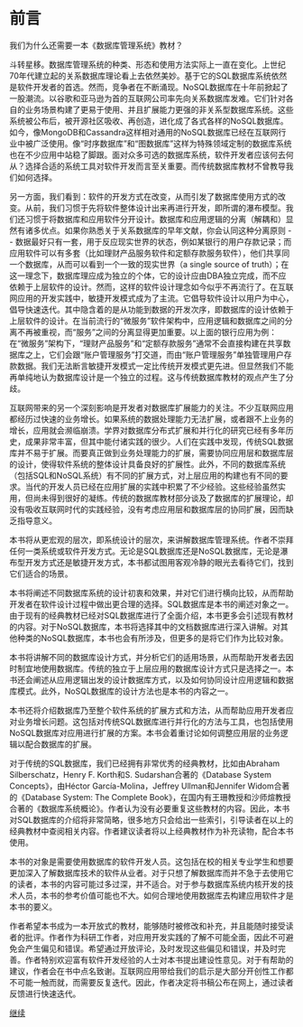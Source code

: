 # 前言

我们为什么还需要一本《数据库管理系统》教材？

斗转星移。数据库管理系统的种类、形态和使用方法实际上一直在变化。上世纪70年代建立起的关系数据库理论看上去依然美妙。基于它的SQL数据库系统依然是软件开发者的首选。然而，竞争者在不断涌现。NoSQL数据库在十年前掀起了一股潮流。以谷歌和亚马逊为首的互联网公司率先向关系数据库发难。它们针对各自的业务场景构建了更易于使用、并且扩展能力更强的非关系型数据库系统。这些系统被公布后，被开源社区吸收、再创造，进化成了各式各样的NoSQL数据库。如今，像MongoDB和Cassandra这样相对通用的NoSQL数据库已经在互联网行业中被广泛使用。像“时序数据库”和“图数据库”这样为特殊领域定制的数据库系统也在不少应用中站稳了脚跟。面对众多可选的数据库系统，软件开发者应该何去何从？选择合适的系统工具对软件开发而言至关重要。而传统数据库教材不曾教导我们如何选择。

另一方面，我们看到：软件的开发方式在改变，从而引发了数据库使用方式的改变。从前，我们习惯于先将软件整体设计出来再进行开发，即所谓的瀑布模型。我们还习惯于将数据库和应用软件分开设计。数据库和应用逻辑的分离（解耦和）显然有诸多优点。如果你熟悉关于关系数据库的早年文献，你会认同这种分离原则 -- 数据最好只有一套，用于反应现实世界的状态，例如某银行的用户存款记录；而应用软件可以有多套（比如理财产品服务软件和定额存款服务软件），他们共享同一个数据库，从而可以看到一个一致的现实世界（a single source of truth）；在这一理念下，数据库理应成为独立的个体，它的设计应由DBA独立完成，而不应依赖于上层软件的设计。然而，这样的软件设计理念如今似乎不再流行了。在互联网应用的开发实践中，敏捷开发模式成为了主流。它倡导软件设计以用户为中心，倡导快速迭代。其中隐含着的是从功能到数据的开发次序，即数据库的设计依赖于上层软件的设计。在当前流行的“微服务”软件架构中，应用逻辑和数据库之间的分离不再被重视，而“服务”之间的分离显得更加重要。以上面的银行应用为例：在“微服务”架构下，“理财产品服务”和“定额存款服务”通常不会直接构建在共享数据库之上，它们会跟“账户管理服务”打交道，而由“账户管理服务”单独管理用户存款数据。我们无法断言敏捷开发模式一定比传统开发模式更先进。但显然我们不能再单纯地认为数据库设计是一个独立的过程。这与传统数据库教材的观点产生了分歧。

互联网带来的另一个深刻影响是开发者对数据库扩展能力的关注。不少互联网应用都经历过快速的业务增长。如果系统的数据处理能力无法扩展，或者跟不上业务的增长，应用就会濒临崩溃。学界对数据库分布式扩展和并行化的研究已经有多年历史，成果非常丰富，但其中能付诸实践的很少。人们在实践中发现，传统SQL数据库并不易于扩展。而要真正做到业务处理能力的扩展，需要协同应用层和数据库层的设计，使得软件系统的整体设计具备良好的扩展性。此外，不同的数据库系统（包括SQL和NoSQL系统）有不同的扩展方式，对上层应用的构建也有不同的要求。当代的开发人员已经在应用扩展的实践中积累了不少经验。这些经验虽然实用，但尚未得到很好的凝练。传统的数据库教材部分谈及了数据库的扩展理论，却没有吸收互联网时代的实践经验，没有考虑应用层和数据库层的协同扩展，因而缺乏指导意义。

本书将从更宏观的层次，即系统设计的层次，来讲解数据库管理系统。作者不崇拜任何一类系统或软件开发方式。无论是SQL数据库还是NoSQL数据库，无论是瀑布型开发方式还是敏捷开发方式，本书都试图用客观冷静的眼光去看待它们，找到它们适合的场景。

本书将阐述不同数据库系统的设计初衷和效果，并对它们进行横向比较，从而帮助开发者在软件设计过程中做出更合理的选择。SQL数据库是本书的阐述对象之一。由于现有的经典教材已经对SQL数据库进行了全面介绍，本书更多会引述现有教材的内容。对于NoSQL数据库，本书将选择其中的文档数据库进行深入讲解。对其他种类的NoSQL数据库，本书也会有所涉及，但更多的是将它们作为比较对象。

本书将讲解不同的数据库设计方式，并分析它们的适用场景，从而帮助开发者去因时制宜地使用数据库。传统的独立于上层应用的数据库设计方式只是选择之一。本书还会阐述从应用逻辑出发的设计数据库方式，以及如何协同设计应用逻辑和数据库模式。此外，NoSQL数据库的设计方法也是本书的内容之一。

本书还将介绍数据库乃至整个软件系统的扩展方式和方法，从而帮助应用开发者应对业务增长问题。这包括对传统SQL数据库进行并行化的方法与工具，也包括使用NoSQL数据库对应用进行扩展的方案。本书会着重讨论如何调整应用层的业务逻辑以配合数据库的扩展。

对于传统的SQL数据库，我们已经拥有非常优秀的经典教材，比如由Abraham Silberschatz，Henry F. Korth和S. Sudarshan合著的《Database System Concepts》，由Héctor García-Molina，Jeffrey Ullman和Jennifer Widom合著的《Database System: The Complete Book》，在国内有王珊教授和沙师煊教授合著的《数据库系统概论》。作者认为没有必要重复这些教材的内容。因此，本书对SQL数据库的介绍将非常简略，很多地方只会给出一些索引，引导读者在以上的经典教材中查阅相关内容。作者建议读者将以上经典教材作为补充读物，配合本书使用。

本书的对象是需要使用数据库的软件开发人员。这包括在校的相关专业学生和想要更加深入了解数据库技术的软件从业者。对于只想了解数据库而并不急于去使用它的读者，本书的内容可能过多过深，并不适合。对于参与数据库系统内核开发的技术人员，本书的参考价值可能也不大。如何合理地使用数据库去构建应用软件才是本书的要义。

作者希望本书成为一本开放式的教材，能够随时被修改和补充，并且能随时接受读者的批评。作者作为科研工作者，对应用开发实践的了解不可能全面，因此不可避免会产生偏见和错误。希望通过开放评论，及时发现这些偏见和错误，并及时完善。作者特别欢迎富有软件开发经验的人士对本书提出建设性意见。对于有帮助的建议，作者会在书中点名致谢。互联网应用带给我们的启示是大部分开创性工作都不可能一触而就，而需要反复迭代。因此，作者决定将书稿公布在网上，通过读者反馈进行快速迭代。

[继续](contents.md)
